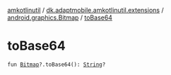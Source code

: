 [amkotlinutil](../../index.md) / [dk.adaptmobile.amkotlinutil.extensions](../index.md) / [android.graphics.Bitmap](index.md) / [toBase64](to-base64.md)

# toBase64

`fun `[`Bitmap`](https://developer.android.com/reference/android/graphics/Bitmap.html)`?.toBase64(): `[`String`](https://kotlinlang.org/api/latest/jvm/stdlib/kotlin/-string/index.html)`?`